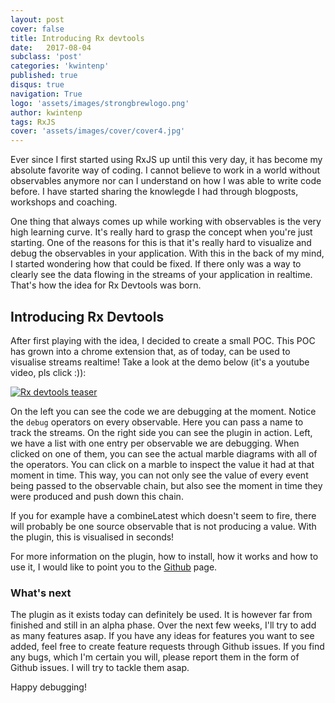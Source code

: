 ```yaml
---
layout: post
cover: false
title: Introducing Rx devtools
date:   2017-08-04
subclass: 'post'
categories: 'kwintenp'
published: true
disqus: true
navigation: True
logo: 'assets/images/strongbrewlogo.png'
author: kwintenp
tags: RxJS
cover: 'assets/images/cover/cover4.jpg'
---
```


Ever since I first started using RxJS up until this very day, it has become my absolute favorite way of coding. I cannot believe to work in a world without observables anymore nor can I understand on how I was able to write code before. I have started sharing the knowlegde I had through blogposts, workshops and coaching. 

One thing that always comes up while working with observables is the very high learning curve. It's really hard to grasp the concept when you're just starting. One of the reasons for this is that it's really hard to visualize and debug the observables in your application. 
With this in the back of my mind, I started wondering how that could be fixed. If there only was a way to clearly see the data flowing in the streams of your application in realtime. That's how the idea for Rx Devtools was born.

## Introducing Rx Devtools	

After first playing with the idea, I decided to create a small POC. This POC has grown into a chrome extension that, as of today, can be used to visualise streams realtime! Take a look at the demo below (it's a youtube video, pls click :)):

[![Rx devtools teaser](https://img.youtube.com/vi/stWGClDE_Gk/0.jpg)](https://youtu.be/stWGClDE_Gk)

On the left you can see the code we are debugging at the moment. Notice the `debug` operators on every observable. Here you can pass a name to track the streams. 
On the right side you can see the plugin in action. Left, we have a list with one entry per observable we are debugging. When clicked on one of them, you can see the actual marble diagrams with all of the operators. You can click on a marble to inspect the value it had at that moment in time. This way, you can not only see the value of every event being passed to the observable chain, but also see the moment in time they were produced and push down this chain.

If you for example have a combineLatest which doesn't seem to fire, there will probably be one source observable that is not producing a value. With the plugin, this is visualised in seconds!

For more information on the plugin, how to install, how it works and how to use it, I would like to point you to the <a href="https://github.com/kwintenp/rx-devtools" target="_blank">Github</a> page.


### What's next
The plugin as it exists today can definitely be used. It is however far from finished and still in an alpha phase. Over the next few weeks, I'll try to add as many features asap. If you have any ideas for features you want to see added, feel free to create feature requests through Github issues. 
If you find any bugs, which I'm certain you will, please report them in the form of Github issues. I will try to tackle them asap.

Happy debugging!

